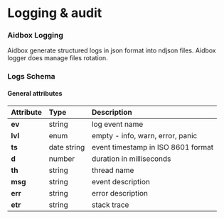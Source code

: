 # Logging & audit

### Aidbox Logging

Aidbox generate structured logs in json format into ndjson files. Aidbox logger does manage files rotation.

### Logs Schema

#### General attributes

| Attribute | Type | Description |
| :--- | :--- | :--- |
| **ev** | string | log event name |
| **lvl** | enum | empty - info, warn, error, panic |
| **ts** | date string   | event timestamp in ISO 8601 format |
| **d** | number | duration in milliseconds |
| **th** | string | thread name |
| **msg** | string  | event description |
| **err** | string | error description |
| **etr** | string | stack trace |



